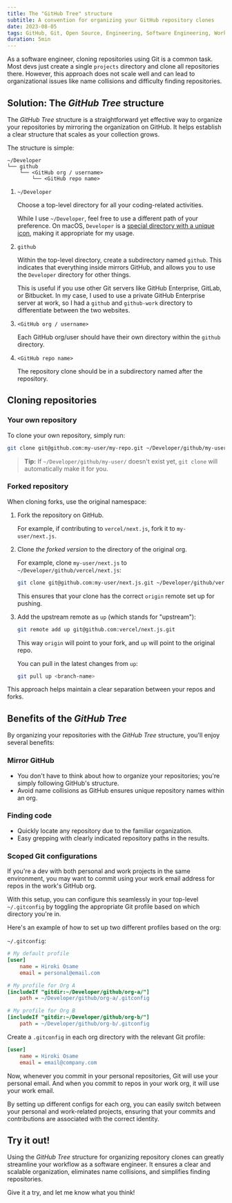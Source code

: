 ```yaml
---
title: The "GitHub Tree" structure
subtitle: A convention for organizing your GitHub repository clones
date: 2023-08-05
tags: GitHub, Git, Open Source, Engineering, Software Engineering, Workflow, Organization, Productivity
duration: 5min
---
```


As a software engineer, cloning repositories using Git is a common task. Most devs just create a single `projects` directory and clone all repositories there. However, this approach does not scale well and can lead to organizational issues like name collisions and difficulty finding repositories.

## Solution: The _GitHub Tree_ structure

The _GitHub Tree_ structure is a straightforward yet effective way to organize your repositories by mirroring the organization on GitHub. It helps establish a clear structure that scales as your collection grows.

The structure is simple:

```tree
~/Developer
└── github
    └── <GitHub org / username>
        └── <GitHub repo name>
```

1. `~/Developer`

	Choose a top-level directory for all your coding-related activities.
	
	While I use `~/Developer`, feel free to use a different path of your preference. On macOS, `Developer` is a [special directory with a unique icon](https://weblog.antranigv.am/posts/2023/02/hardcoded-folder-icons-in-macos/), making it appropriate for my usage.


2. `github`

	Within the top-level directory, create a subdirectory named `github`. This indicates that everything inside mirrors GitHub, and allows you to use the `Developer` directory for other things.

	This is useful if you use other Git servers like GitHub Enterprise, GitLab, or Bitbucket. In my case, I used to use a private GitHub Enterprise server at work, so I had a `github` and `github-work` directory to differentiate between the two websites.

3. `<GitHub org / username>`

	Each GitHub org/user should have their own directory within the `github` directory.

4. `<GitHub repo name>`

	The repository clone should be in a subdirectory named after the repository.

## Cloning repositories

### Your own repository

To clone your own repository, simply run:

<TerminalWindow>

```sh
git clone git@github.com:my-user/my-repo.git ~/Developer/github/my-user/my-repo
```
</TerminalWindow>

> **Tip:** If `~/Developer/github/my-user/` doesn't exist yet, `git clone` will automatically make it for you.


### Forked repository

When cloning forks, use the original namespace:

1. Fork the repository on GitHub.

	For example, if contributing to `vercel/next.js`, fork it to `my-user/next.js`.

2. Clone _the forked version_ to the directory of the original org.

	For example, clone `my-user/next.js` to `~/Developer/github/vercel/next.js`:

	<TerminalWindow>

	```sh
	git clone git@github.com:my-user/next.js.git ~/Developer/github/vercel/next.js
	```
	</TerminalWindow>


	This ensures that your clone has the correct `origin` remote set up for pushing.

3. Add the upstream remote as `up` (which stands for "upstream"):

	<TerminalWindow>

	```sh
	git remote add up git@github.com:vercel/next.js.git
	```
	</TerminalWindow>

	This way `origin` will point to your fork, and `up` will point to the original repo.
	
	You can pull in the latest changes from `up`:

	<TerminalWindow>

	```sh
	git pull up <branch-name>
	```
	</TerminalWindow>

This approach helps maintain a clear separation between your repos and forks.

## Benefits of the _GitHub Tree_

By organizing your repositories with the _GitHub Tree_ structure, you'll enjoy several benefits:

### Mirror GitHub

- You don't have to think about how to organize your repositories; you're simply following GitHub's structure.
- Avoid name collisions as GitHub ensures unique repository names within an org.

### Finding code

- Quickly locate any repository due to the familiar organization.
- Easy grepping with clearly indicated repository paths in the results.

### Scoped Git configurations

If you're a dev with both personal and work projects in the same environment, you may want to commit using your work email address for repos in the work's GitHub org.

With this setup, you can configure this seamlessly in your top-level `~/.gitconfig` by toggling the appropriate Git profile based on which directory you're in.

Here's an example of how to set up two different profiles based on the org:

`~/.gitconfig`:
```ini
# My default profile
[user]
	name = Hiroki Osame
	email = personal@email.com

# My profile for Org A
[includeIf "gitdir:~/Developer/github/org-a/"]
	path = ~/Developer/github/org-a/.gitconfig

# My profile for Org B
[includeIf "gitdir:~/Developer/github/org-b/"]
	path = ~/Developer/github/org-b/.gitconfig
```

Create a `.gitconfig` in each org directory with the relevant Git profile:

```ini
[user]
	name = Hiroki Osame
	email = email@company.com
```

Now, whenever you commit in your personal repositories, Git will use your personal email. And when you commit to repos in your work org, it will use your work email.

By setting up different configs for each org, you can easily switch between your personal and work-related projects, ensuring that your commits and contributions are associated with the correct identity.

## Try it out!

Using the _GitHub Tree_ structure for organizing repository clones can greatly streamline your workflow as a software engineer. It ensures a clear and scalable organization, eliminates name collisions, and simplifies finding repositories.

Give it a try, and let me know what you think!
